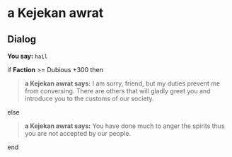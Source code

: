 # a Kejekan awrat
## Dialog

**You say:** `hail`



if **Faction** >= Dubious +300 then



>**a Kejekan awrat says:** I am sorry, friend, but my duties prevent me from conversing. There are others that will gladly greet you and introduce you to the customs of our society.


else



>**a Kejekan awrat says:** You have done much to anger the spirits thus you are not accepted by our people.

end
